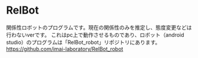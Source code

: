 # RelBot
関係性ロボットのプログラムです。現在の関係性のみを推定し、態度変更などは行わないverです。
これはpc上で動作させるものであり、ロボット（android studio）のプログラムは「RelBot_robot」リポジトリにあります。
https://github.com/imai-laboratory/RelBot_robot

